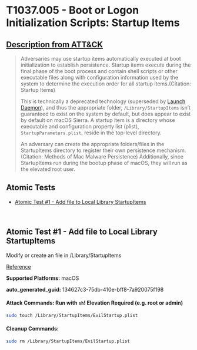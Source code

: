 # T1037.005 - Boot or Logon Initialization Scripts: Startup Items

## [Description from ATT&CK](https://attack.mitre.org/techniques/T1037/005)

<blockquote>Adversaries may use startup items automatically executed at boot initialization to establish persistence. Startup items execute during the final phase of the boot process and contain shell scripts or other executable files along with configuration information used by the system to determine the execution order for all startup items.(Citation: Startup Items)

This is technically a deprecated technology (superseded by [Launch Daemon](https://attack.mitre.org/techniques/T1543/004)), and thus the appropriate folder, <code>/Library/StartupItems</code> isn’t guaranteed to exist on the system by default, but does appear to exist by default on macOS Sierra. A startup item is a directory whose executable and configuration property list (plist), <code>StartupParameters.plist</code>, reside in the top-level directory.

An adversary can create the appropriate folders/files in the StartupItems directory to register their own persistence mechanism.(Citation: Methods of Mac Malware Persistence) Additionally, since StartupItems run during the bootup phase of macOS, they will run as the elevated root user.</blockquote>

## Atomic Tests

- [Atomic Test #1 - Add file to Local Library StartupItems](#atomic-test-1---add-file-to-local-library-startupitems)

<br/>

## Atomic Test #1 - Add file to Local Library StartupItems

Modify or create an file in /Library/StartupItems

[Reference](https://www.alienvault.com/blogs/labs-research/diversity-in-recent-mac-malware)

**Supported Platforms:** macOS

**auto_generated_guid:** 134627c3-75db-410e-bff8-7a920075f198

#### Attack Commands: Run with `sh`! Elevation Required (e.g. root or admin)

```sh
sudo touch /Library/StartupItems/EvilStartup.plist
```

#### Cleanup Commands:

```sh
sudo rm /Library/StartupItems/EvilStartup.plist
```

<br/>
